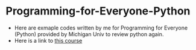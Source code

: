 # Programming-for-Everyone-Python
- Here are exmaple codes written by me for Programming for Everyone (Python) provided by Michigan Univ to review python again.
- Here is a link to [this course](https://www.coursera.org/course/pythonlearn)
